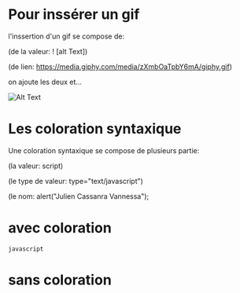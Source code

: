Pour inssérer un gif
====================

l'inssertion d'un gif se compose de:

(de la valeur: ! [alt Text])

(de lien: https://media.giphy.com/media/zXmbOaTpbY6mA/giphy.gif)

on ajoute les deux et...

![Alt Text](https://media.giphy.com/media/zXmbOaTpbY6mA/giphy.gif)

Les coloration syntaxique
=========================

Une coloration syntaxique se compose de plusieurs partie:

(la valeur: script)

(le type de valeur: type="text/javascript")

(le nom: alert("Julien Cassanra Vannessa");


avec coloration
===============

	javascript
<script type="text/javascript">
    alert("Julien Cassanra Vannessa");
</script>

sans coloration
===============

<script type="text/javascript">
    alert("Julien Cassanra Vannessa");
</script>